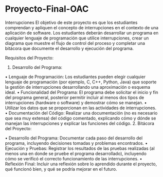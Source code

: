 # Proyecto-Final-OAC
Interrupciones 
El objetivo de este proyecto es que los estudiantes comprendan y apliquen el concepto de interrupciones en el contexto de una aplicación de software. Los estudiantes deberán desarrollar un programa en cualquier lenguaje de programación que utilice interrupciones, crear un diagrama que muestre el flujo de control del proceso y completar una bitácora que documente el desarrollo y ejecución del programa.

Requisitos del Proyecto:

1.	Desarrollo del Programa:

•	Lenguaje de Programación: Los estudiantes pueden elegir cualquier lenguaje de programación (por ejemplo, C, C++, Python, Java) que soporte la gestión de interrupciones desarrollando una aproximación o esquema ideal.
•	Funcionalidad del Programa: El programa debe solicitar el inicio y fin del programa general, posterior permitir incluir al menos dos tipos de interrupciones (hardware o software) y demostrar cómo se manejan.
•	Utilizar los datos que se proporcionan en las actividades de interrupciones.
•	Documentación del Código: Realizar una documentación (no es necesario que sea muy extensa) del código comentado, explicando cómo y dónde se manejan las interrupciones y explicar las funciones del código.
2.	Bitácora del Proyecto:

•	Desarrollo del Programa: Documentar cada paso del desarrollo del programa, incluyendo decisiones tomadas y problemas encontrados.
•	Ejecución y Pruebas: Registrar los resultados de las pruebas realizadas (al menos una en donde se pruebe el programa desarrollado), incluyendo cómo se verificó el correcto funcionamiento de las interrupciones.
•	Reflexión Final: Incluir una reflexión sobre lo aprendido durante el proyecto, qué funcionó bien, y qué se podría mejorar en el futuro.
